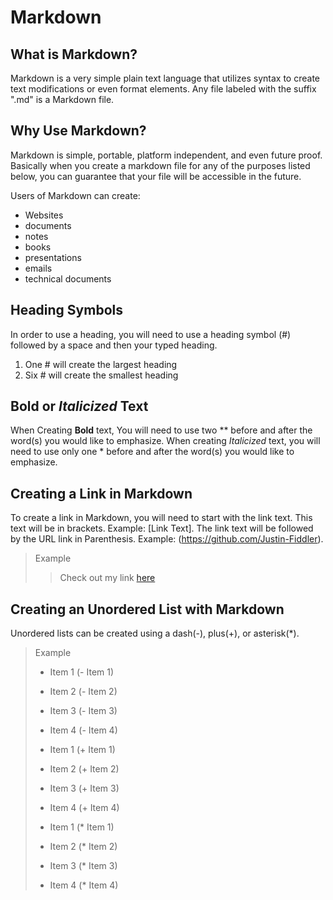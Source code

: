 # Markdown

## What is Markdown?

Markdown is a very simple plain text language that utilizes syntax to create text modifications or even format elements.
Any file labeled with the suffix ".md" is a Markdown file.

## Why Use Markdown?

Markdown is simple, portable, platform independent, and even future proof. Basically when you create a markdown file for
any of the purposes listed below, you can guarantee that your file will be accessible in the future.

Users of Markdown can create:

- Websites
- documents
- notes
- books
- presentations
- emails
- technical documents

## Heading Symbols

In order to use a heading, you will need to use a heading symbol (#) followed by a space and then your typed heading.

1. One # will create the largest heading
2. Six # will create the smallest heading

## **Bold** or *Italicized* Text

When Creating **Bold** text, You will need to use two ** before and after the word(s) you would like to emphasize.
When creating *Italicized* text, you will need to use only one * before and after the word(s) you would like to emphasize.

## Creating a Link in Markdown

To create a link in Markdown, you will need to start with the link text. This text will be in brackets. Example: [Link Text].
The link text will be followed by the URL link in Parenthesis. Example: (<https://github.com/Justin-Fiddler>).

> Example
> > Check out my link [here](https://github.com/Justin-Fiddler)

## Creating an Unordered List with Markdown

Unordered lists can be created using a dash(-), plus(+), or asterisk(*).

> Example
>
> - Item 1 (- Item 1)
> - Item 2 (- Item 2)
> - Item 3 (- Item 3)
> - Item 4 (- Item 4)
>
> - Item 1 (+ Item 1)
> - Item 2 (+ Item 2)
> - Item 3 (+ Item 3)
> - Item 4 (+ Item 4)
>
> - Item 1 (* Item 1)
> - Item 2 (* Item 2)
> - Item 3 (* Item 3)
> - Item 4 (* Item 4)
